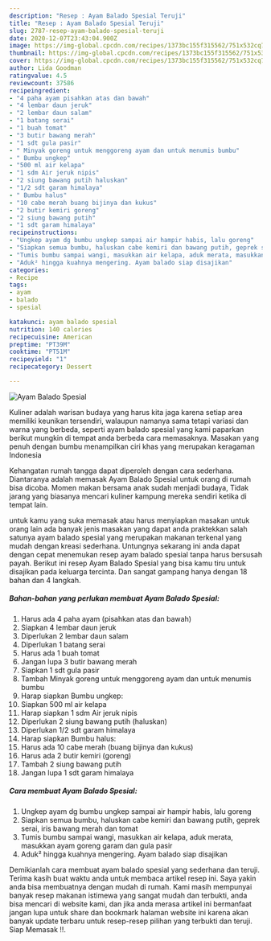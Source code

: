```yaml
---
description: "Resep : Ayam Balado Spesial Teruji"
title: "Resep : Ayam Balado Spesial Teruji"
slug: 2787-resep-ayam-balado-spesial-teruji
date: 2020-12-07T23:43:04.900Z
image: https://img-global.cpcdn.com/recipes/1373bc155f315562/751x532cq70/ayam-balado-spesial-foto-resep-utama.jpg
thumbnail: https://img-global.cpcdn.com/recipes/1373bc155f315562/751x532cq70/ayam-balado-spesial-foto-resep-utama.jpg
cover: https://img-global.cpcdn.com/recipes/1373bc155f315562/751x532cq70/ayam-balado-spesial-foto-resep-utama.jpg
author: Lida Goodman
ratingvalue: 4.5
reviewcount: 37586
recipeingredient:
- "4 paha ayam pisahkan atas dan bawah"
- "4 lembar daun jeruk"
- "2 lembar daun salam"
- "1 batang serai"
- "1 buah tomat"
- "3 butir bawang merah"
- "1 sdt gula pasir"
- " Minyak goreng untuk menggoreng ayam dan untuk menumis bumbu"
- " Bumbu ungkep"
- "500 ml air kelapa"
- "1 sdm Air jeruk nipis"
- "2 siung bawang putih haluskan"
- "1/2 sdt garam himalaya"
- " Bumbu halus"
- "10 cabe merah buang bijinya dan kukus"
- "2 butir kemiri goreng"
- "2 siung bawang putih"
- "1 sdt garam himalaya"
recipeinstructions:
- "Ungkep ayam dg bumbu ungkep sampai air hampir habis, lalu goreng"
- "Siapkan semua bumbu, haluskan cabe kemiri dan bawang putih, geprek serai, iris bawang merah dan tomat"
- "Tumis bumbu sampai wangi, masukkan air kelapa, aduk merata, masukkan ayam goreng garam dan gula pasir"
- "Aduk² hingga kuahnya mengering. Ayam balado siap disajikan"
categories:
- Recipe
tags:
- ayam
- balado
- spesial

katakunci: ayam balado spesial 
nutrition: 140 calories
recipecuisine: American
preptime: "PT39M"
cooktime: "PT51M"
recipeyield: "1"
recipecategory: Dessert

---
```



![Ayam Balado Spesial](https://img-global.cpcdn.com/recipes/1373bc155f315562/751x532cq70/ayam-balado-spesial-foto-resep-utama.jpg)

Kuliner adalah warisan budaya yang harus kita jaga karena setiap area memiliki keunikan tersendiri, walaupun namanya sama tetapi variasi dan warna yang berbeda, seperti ayam balado spesial yang kami paparkan berikut mungkin di tempat anda berbeda cara memasaknya. Masakan yang penuh dengan bumbu menampilkan ciri khas yang merupakan keragaman Indonesia

Kehangatan rumah tangga dapat diperoleh dengan cara sederhana. Diantaranya adalah memasak Ayam Balado Spesial untuk orang di rumah bisa dicoba. Momen makan bersama anak sudah menjadi budaya, Tidak jarang yang biasanya mencari kuliner kampung mereka sendiri ketika di tempat lain.



untuk kamu yang suka memasak atau harus menyiapkan masakan untuk orang lain ada banyak jenis masakan yang dapat anda praktekkan salah satunya ayam balado spesial yang merupakan makanan terkenal yang mudah dengan kreasi sederhana. Untungnya sekarang ini anda dapat dengan cepat menemukan resep ayam balado spesial tanpa harus bersusah payah.
Berikut ini resep Ayam Balado Spesial yang bisa kamu tiru untuk disajikan pada keluarga tercinta. Dan sangat gampang hanya dengan 18 bahan dan 4 langkah.


<!--inarticleads1-->

##### Bahan-bahan yang perlukan membuat Ayam Balado Spesial:

1. Harus ada 4 paha ayam (pisahkan atas dan bawah)
1. Siapkan 4 lembar daun jeruk
1. Diperlukan 2 lembar daun salam
1. Diperlukan 1 batang serai
1. Harus ada 1 buah tomat
1. Jangan lupa 3 butir bawang merah
1. Siapkan 1 sdt gula pasir
1. Tambah  Minyak goreng untuk menggoreng ayam dan untuk menumis bumbu
1. Harap siapkan  Bumbu ungkep:
1. Siapkan 500 ml air kelapa
1. Harap siapkan 1 sdm Air jeruk nipis
1. Diperlukan 2 siung bawang putih (haluskan)
1. Diperlukan 1/2 sdt garam himalaya
1. Harap siapkan  Bumbu halus:
1. Harus ada 10 cabe merah (buang bijinya dan kukus)
1. Harus ada 2 butir kemiri (goreng)
1. Tambah 2 siung bawang putih
1. Jangan lupa 1 sdt garam himalaya




<!--inarticleads2-->

##### Cara membuat  Ayam Balado Spesial:

1. Ungkep ayam dg bumbu ungkep sampai air hampir habis, lalu goreng
1. Siapkan semua bumbu, haluskan cabe kemiri dan bawang putih, geprek serai, iris bawang merah dan tomat
1. Tumis bumbu sampai wangi, masukkan air kelapa, aduk merata, masukkan ayam goreng garam dan gula pasir
1. Aduk² hingga kuahnya mengering. Ayam balado siap disajikan




Demikianlah cara membuat ayam balado spesial yang sederhana dan teruji. Terima kasih buat waktu anda untuk membaca artikel resep ini. Saya yakin anda bisa membuatnya dengan mudah di rumah. Kami masih mempunyai banyak resep makanan istimewa yang sangat mudah dan terbukti, anda bisa mencari di website kami, dan jika anda merasa artikel ini bermanfaat jangan lupa untuk share dan bookmark halaman website ini karena akan banyak update terbaru untuk resep-resep pilihan yang terbukti dan teruji. Siap Memasak !!. 
